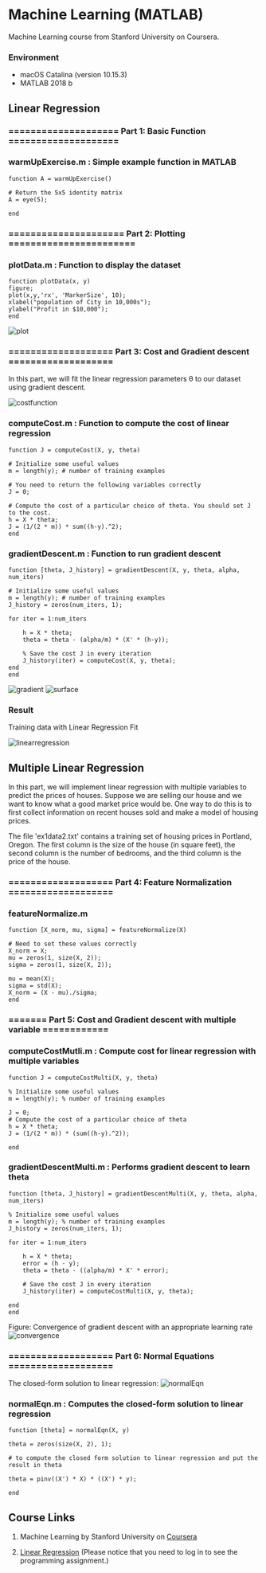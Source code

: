 # Machine Learning (MATLAB)

Machine Learning course from Stanford University on Coursera.

### Environment
- macOS Catalina (version 10.15.3)
- MATLAB 2018 b

## Linear Regression 

### ==================== Part 1: Basic Function ====================
### warmUpExercise.m : Simple example function in MATLAB

```
function A = warmUpExercise()

# Return the 5x5 identity matrix 
A = eye(5);

end
```

### ===================== Part 2: Plotting =======================
### plotData.m : Function to display the dataset

```
function plotData(x, y)
figure;
plot(x,y,'rx', 'MarkerSize', 10);
xlabel("population of City in 10,000s");
ylabel("Profit in $10,000");
end
```

![plot](Figure/datavisualize.jpg)

### =================== Part 3: Cost and Gradient descent ===================
In this part, we will fit the linear regression parameters θ to our dataset using gradient descent.

![costfunction](Figure/costfunction.png)

### computeCost.m : Function to compute the cost of linear regression
```
function J = computeCost(X, y, theta)

# Initialize some useful values
m = length(y); # number of training examples

# You need to return the following variables correctly 
J = 0;

# Compute the cost of a particular choice of theta. You should set J to the cost.
h = X * theta;
J = (1/(2 * m)) * sum((h-y).^2);
end
```

### gradientDescent.m : Function to run gradient descent
```
function [theta, J_history] = gradientDescent(X, y, theta, alpha, num_iters)

# Initialize some useful values
m = length(y); # number of training examples
J_history = zeros(num_iters, 1);

for iter = 1:num_iters
    
    h = X * theta;
    theta = theta - (alpha/m) * (X' * (h-y));
    
    % Save the cost J in every iteration    
    J_history(iter) = computeCost(X, y, theta);
end
end
```

![gradient](Figure/surface.jpg)
![surface](Figure/contour.jpg)

### Result
Training data with Linear Regression Fit

![linearregression](Figure/trainingdata.jpg)

## Multiple Linear Regression

In this part, we will implement linear regression with multiple variables to predict the prices of houses. Suppose we are selling our house and we want to know what a good market price would be. One way to do this is to first collect information on recent houses sold and make a model of housing prices.

The file 'ex1data2.txt' contains a training set of housing prices in Portland, Oregon. The first column is the size of the house (in square feet), the second column is the number of bedrooms, and the third column is the price of the house.

### =================== Part 4: Feature Normalization ===================
### featureNormalize.m

```
function [X_norm, mu, sigma] = featureNormalize(X)

# Need to set these values correctly
X_norm = X;
mu = zeros(1, size(X, 2));
sigma = zeros(1, size(X, 2));

mu = mean(X);
sigma = std(X);
X_norm = (X - mu)./sigma;
end
```

### ======= Part 5: Cost and Gradient descent with multiple variable ============

### computeCostMutli.m : Compute cost for linear regression with multiple variables

```
function J = computeCostMulti(X, y, theta)

% Initialize some useful values
m = length(y); % number of training examples

J = 0;
# Compute the cost of a particular choice of theta
h = X * theta;
J = (1/(2 * m)) * (sum((h-y).^2));

end
```

### gradientDescentMulti.m : Performs gradient descent to learn theta

```
function [theta, J_history] = gradientDescentMulti(X, y, theta, alpha, num_iters)

% Initialize some useful values
m = length(y); % number of training examples
J_history = zeros(num_iters, 1);

for iter = 1:num_iters

    h = X * theta;
    error = (h - y);
    theta = theta - ((alpha/m) * X' * error);
    
    # Save the cost J in every iteration    
    J_history(iter) = computeCostMulti(X, y, theta);

end
end
```

Figure: Convergence of gradient descent with an appropriate learning rate
![convergence](Figure/convergence.jpg)


### =================== Part 6: Normal Equations ===================

The closed-form solution to linear regression:
![normalEqn](Figure/normalEqn.png)

### normalEqn.m : Computes the closed-form solution to linear regression 
```
function [theta] = normalEqn(X, y)

theta = zeros(size(X, 2), 1);

# to compute the closed form solution to linear regression and put the result in theta

theta = pinv((X') * X) * ((X') * y);

end
```

## Course Links

1) Machine Learning by Stanford University on [Coursera](https://www.coursera.org/learn/machine-learning)

2) [Linear Regression](https://www.coursera.org/learn/machine-learning/programming/8f3qT/linear-regression) 
(Please notice that you need to log in to see the programming assignment.)